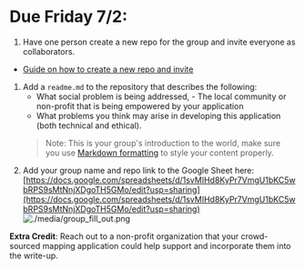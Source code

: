 # Due Friday 7/2:
1. Have one person create a new repo for the group and invite everyone as collaborators. 
- [Guide on how to create a new repo and invite](../Guides/git_creating.md) 
1. Add a `readme.md` to the repository that describes the following:
   - What social problem is being addressed, - The local community or non-profit that is being empowered by your application
   - What problems you think may arise in developing this application (both technical and ethical).
   > Note: This is your group's introduction to the world, make sure you use [Markdown formatting](https://Guides.github.com/features/mastering-markdown/) to style your content properly.  
2. Add your group name and repo link to the Google Sheet here: 
[https://docs.google.com/spreadsheets/d/1svMIHd8KyPr7VmgU1bKC5wbRPS9sMtNnjXDgoTH5GMo/edit?usp=sharing](https://docs.google.com/spreadsheets/d/1svMIHd8KyPr7VmgU1bKC5wbRPS9sMtNnjXDgoTH5GMo/edit?usp=sharing)
![./media/group_fill_out.png](./Materials/media/group_fill_out.png)



**Extra Credit**: Reach out to a non-profit organization that your crowd-sourced mapping application could help support and incorporate them into the write-up.
